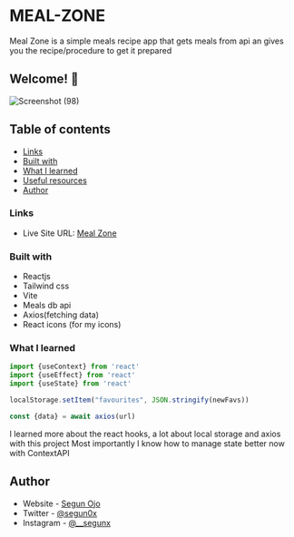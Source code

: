 # MEAL-ZONE
Meal Zone is a simple meals recipe app that gets meals from api an gives you the recipe/procedure to get it prepared

## Welcome! 👋
![Screenshot (98)](https://user-images.githubusercontent.com/75251546/215791188-32b5c0b7-14ce-49ab-a262-3be845c14a95.png)

## Table of contents

  - [Links](#links)
  - [Built with](#built-with)
  - [What I learned](#what-i-learned)
  - [Useful resources](#useful-resources)
  - [Author](#author)


### Links

- Live Site URL: [Meal Zone](https://meal-zone.netlify.app)

### Built with

- Reactjs
- Tailwind css
- Vite 
- Meals db api
- Axios(fetching data)
- React icons (for my icons)

### What I learned

```js
import {useContext} from 'react'
import {useEffect} from 'react'
import {useState} from 'react'

localStorage.setItem("favourites", JSON.stringify(newFavs))

const {data} = await axios(url)
```
I learned more about the react hooks, a lot about local storage and axios  with this project
Most importantly I know how to manage state better now with ContextAPI

## Author

- Website - [Segun Ojo](https://segunojo.netlify.app)
- Twitter - [@segun0x](https://www.twitter.com/segun0x)
- Instagram - [@__segunx](https://www.instagram.com/__segunx)
